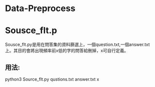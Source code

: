 # Data-Preprocess
<h1>Sousce_flt.p</h1>
<p>Sousce_flt.py是用在問答集的資料篩選上，一個question.txt,一個answer.txt上。其目的會將出現頻率前x低的字的問答給刪掉，x可自行定義。</p>
<h2>用法:</h2>
python3 Source_flt.py qustions.txt answer.txt x

